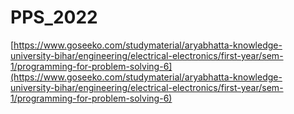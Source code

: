 # PPS_2022

[https://www.goseeko.com/studymaterial/aryabhatta-knowledge-university-bihar/engineering/electrical-electronics/first-year/sem-1/programming-for-problem-solving-6](https://www.goseeko.com/studymaterial/aryabhatta-knowledge-university-bihar/engineering/electrical-electronics/first-year/sem-1/programming-for-problem-solving-6)
